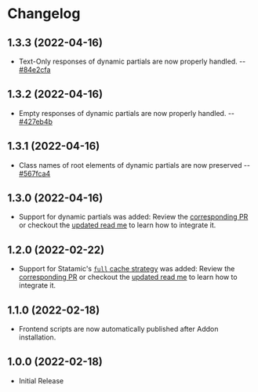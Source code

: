 # Changelog

## 1.3.3 (2022-04-16)

- Text-Only responses of dynamic partials are now properly handled. -- [#84e2cfa](https://github.com/alpshq/statamic-cache-evader/commit/84e2cfa)

## 1.3.2 (2022-04-16)

- Empty responses of dynamic partials are now properly handled. -- [#427eb4b](https://github.com/alpshq/statamic-cache-evader/commit/427eb4b)

## 1.3.1 (2022-04-16)

- Class names of root elements of dynamic partials are now preserved -- [#567fca4](https://github.com/alpshq/statamic-cache-evader/commit/567fca481a87973f7a69564e1d8ec2f5b31ef05f) 

## 1.3.0 (2022-04-16)

- Support for dynamic partials was added: Review the [corresponding PR](https://github.com/alpshq/statamic-cache-evader/pull/2) or checkout the [updated read me](README.md) to learn how to integrate it.

## 1.2.0 (2022-02-22)

- Support for Statamic's [`full` cache strategy](https://statamic.dev/static-caching#file-driver) was added: Review the [corresponding PR](https://github.com/alpshq/statamic-cache-evader/pull/1) or checkout the [updated read me](README.md) to learn how to integrate it.

## 1.1.0 (2022-02-18)

- Frontend scripts are now automatically published after Addon installation.

## 1.0.0 (2022-02-18)

- Initial Release
